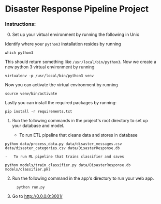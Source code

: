 # Disaster Response Pipeline Project

### Instructions:

0.  Set up your virtual environment by running the following in Unix

Identify where your `python3` installation resides by running

    which python3

This should return something like `/usr/local/bin/python3`. Now we create a new python 3 virtual environment by running


    virtualenv -p /usr/local/bin/python3 venv


Now you can activate the virtual environment by running

    source venv/bin/activate

Lastly you can install the required packages by running:

    pip install -r requirements.txt

1.  Run the following commands in the project's root directory to set up your database and model.

    -   To run ETL pipeline that cleans data and stores in database
```
python data/process_data.py data/disaster_messages.csv data/disaster_categories.csv data/DisasterResponse.db
```
    -   To run ML pipeline that trains classifier and saves
```
python models/train_classifier.py data/DisasterResponse.db models/classifier.pkl
```
2.  Run the following command in the app's directory to run your web app.

          python run.py

3.  Go to <http://0.0.0.0:3001/>
